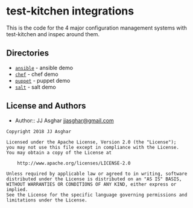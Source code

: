 # test-kitchen integrations

This is the code for the 4 major configuration management systems with test-kitchen and inspec
around them.

## Directories

- [`ansible`](ansible/) - ansible demo
- [`chef`](chef/) - chef demo
- [`puppet`](puppet/) - puppet demo
- [`salt`](salt/) - salt demo

## License and Authors

- Author:: JJ Asghar <jjasghar@gmail.com>

```text
Copyright 2018 JJ Asghar

Licensed under the Apache License, Version 2.0 (the "License");
you may not use this file except in compliance with the License.
You may obtain a copy of the License at

    http://www.apache.org/licenses/LICENSE-2.0

Unless required by applicable law or agreed to in writing, software
distributed under the License is distributed on an "AS IS" BASIS,
WITHOUT WARRANTIES OR CONDITIONS OF ANY KIND, either express or implied.
See the License for the specific language governing permissions and
limitations under the License.
```
